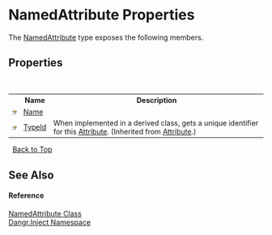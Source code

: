 # NamedAttribute Properties
 

The <a href="T_Dangr_Inject_NamedAttribute">NamedAttribute</a> type exposes the following members.


## Properties
&nbsp;<table><tr><th></th><th>Name</th><th>Description</th></tr><tr><td>![Public property](media/pubproperty.gif "Public property")</td><td><a href="P_Dangr_Inject_NamedAttribute_Name">Name</a></td><td /></tr><tr><td>![Public property](media/pubproperty.gif "Public property")</td><td><a href="http://msdn2.microsoft.com/en-us/library/sa1bf03e" target="_blank">TypeId</a></td><td>
When implemented in a derived class, gets a unique identifier for this <a href="http://msdn2.microsoft.com/en-us/library/e8kc3626" target="_blank">Attribute</a>.
 (Inherited from <a href="http://msdn2.microsoft.com/en-us/library/e8kc3626" target="_blank">Attribute</a>.)</td></tr></table>&nbsp;
<a href="#namedattribute-properties">Back to Top</a>

## See Also


#### Reference
<a href="T_Dangr_Inject_NamedAttribute">NamedAttribute Class</a><br /><a href="N_Dangr_Inject">Dangr.Inject Namespace</a><br />